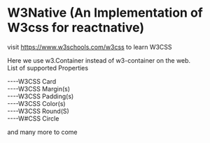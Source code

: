 # W3Native (An Implementation of W3css for reactnative)

visit https://www.w3schools.com/w3css to learn W3CSS


Here we use w3.Container instead of w3-container on the web.
<br>
List of supported Properties

----W3CSS Card <br>
----W3CSS Margin(s)<br>
----W3CSS Padding(s)<br>
----W3CSS Color(s)<br>
----W3CSS Round(S)<br>
----W#CSS Circle<br>

and many more to come 